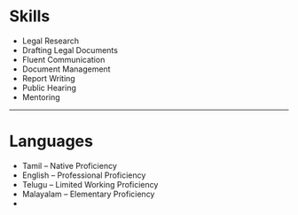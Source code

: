# Skills

- Legal Research  
- Drafting Legal Documents  
- Fluent Communication  
- Document Management  
- Report Writing  
- Public Hearing  
- Mentoring  

---

# Languages
- Tamil – Native Proficiency  
- English – Professional Proficiency  
- Telugu – Limited Working Proficiency  
- Malayalam – Elementary Proficiency
- 
